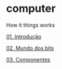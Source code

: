 # computer
How it things works

[01. Introdução](01_INTRODUCAO.md)

[02. Mundo dos bits](02_MUNDO_BITS.md)

[03. Componentes](03_COMPONENTES.md)
